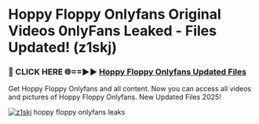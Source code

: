 # Hoppy Floppy Onlyfans Original Videos 0nlyFans Leaked - Files Updated! (z1skj)

<h3>🔴 CLICK HERE 🌐==►► <a href="https://tinyurl.com/brd5kh86" rel="nofollow">Hoppy Floppy Onlyfans Updated Files</a></h3>

Get Hoppy Floppy Onlyfans and all content. Now you can access all videos and pictures of Hoppy Floppy Onlyfans. New Updated Files 2025!

[![z1skj](https://i.imgur.com/K7sEzmb.gif)](https://tinyurl.com/brd5kh86)
hoppy floppy onlyfans leaks